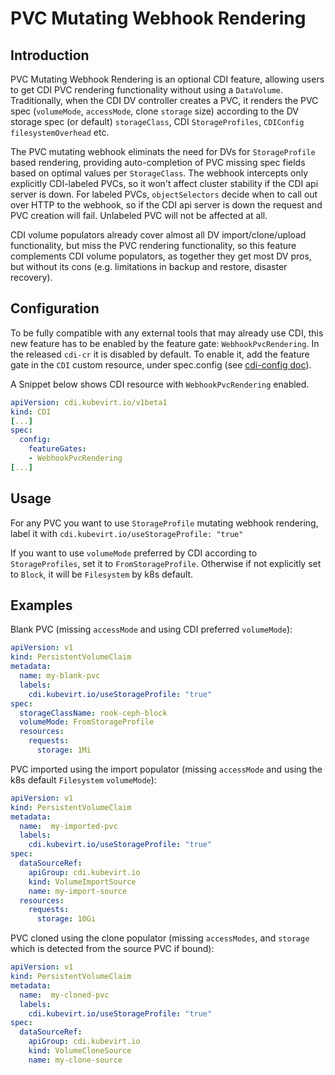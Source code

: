 # PVC Mutating Webhook Rendering

## Introduction

PVC Mutating Webhook Rendering is an optional CDI feature, allowing users to get CDI PVC rendering functionality without using a `DataVolume`. Traditionally, when the CDI DV controller creates a PVC, it renders the PVC spec (`volumeMode`, `accessMode`, clone `storage` size) according to the DV storage spec (or default) `storageClass`, CDI `StorageProfiles`, `CDIConfig` `filesystemOverhead` etc.

The PVC mutating webhook eliminats the need for DVs for `StorageProfile` based rendering, providing auto-completion of PVC missing spec fields based on optimal values per `StorageClass`. The webhook intercepts only explicitly CDI-labeled PVCs, so it won't affect cluster stability if the CDI api server is down. For labeled PVCs, `objectSelectors` decide when to call out over HTTP to the webhook, so if the CDI api server is down the request and PVC creation will fail. Unlabeled PVC will not be affected at all.

CDI volume populators already cover almost all DV import/clone/upload functionality, but miss the PVC rendering functionality, so this feature complements CDI volume populators, as together they get most DV pros, but without its cons (e.g. limitations in backup and restore, disaster recovery).

## Configuration

To be fully compatible with any external tools that may already use CDI, this new feature has to be enabled by the feature gate: `WebhookPvcRendering`. In the released `cdi-cr` it is disabled by default. To enable it, add the feature gate in the `CDI` custom resource, under spec.config (see [cdi-config doc](./cdi-config.md)).

A Snippet below shows CDI resource with `WebhookPvcRendering` enabled.
```yaml
apiVersion: cdi.kubevirt.io/v1beta1
kind: CDI
[...]
spec:
  config:
    featureGates:
    - WebhookPvcRendering
[...]
```

## Usage

For any PVC you want to use `StorageProfile` mutating webhook rendering, label it with `cdi.kubevirt.io/useStorageProfile: "true"`

If you want to use `volumeMode` preferred by CDI according to `StorageProfiles`, set it to `FromStorageProfile`. Otherwise if not explicitly set to `Block`, it will be `Filesystem` by k8s default.

## Examples

Blank PVC (missing `accessMode` and using CDI preferred `volumeMode`):

```yaml
apiVersion: v1
kind: PersistentVolumeClaim
metadata:
  name: my-blank-pvc
  labels:
    cdi.kubevirt.io/useStorageProfile: "true"
spec:
  storageClassName: rook-ceph-block
  volumeMode: FromStorageProfile
  resources:
    requests:
      storage: 1Mi
```

PVC imported using the import populator (missing `accessMode` and using the k8s default `Filesystem` `volumeMode`):

```yaml
apiVersion: v1
kind: PersistentVolumeClaim
metadata:
  name:  my-imported-pvc
  labels:
    cdi.kubevirt.io/useStorageProfile: "true"
spec:
  dataSourceRef:
    apiGroup: cdi.kubevirt.io
    kind: VolumeImportSource
    name: my-import-source
  resources:
    requests:
      storage: 10Gi
```

PVC cloned using the clone populator (missing `accessModes`, and `storage` which is detected from the source PVC if bound):

```yaml
apiVersion: v1
kind: PersistentVolumeClaim
metadata:
  name:  my-cloned-pvc
  labels:
    cdi.kubevirt.io/useStorageProfile: "true"
spec:
  dataSourceRef:
    apiGroup: cdi.kubevirt.io
    kind: VolumeCloneSource
    name: my-clone-source
```